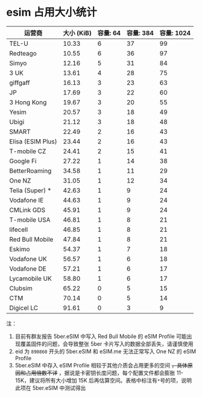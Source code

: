 # esim 占用大小统计

| 运营商            | 大小 (KiB) | 容量: 64 | 容量: 384 | 容量: 1024 |
| ------------- | ------- | ------ | ------- | -------- |
| TEL-U             | 10.33   | 6      | 37      | 99       |
| Redteago          | 10.55   | 6      | 36      | 97       |
| Simyo             | 12.16   | 5      | 31      | 84       |
| 3 UK              | 13.61   | 4      | 28      | 75       |
| giffgaff          | 16.13   | 3      | 23      | 63       |
| JP                | 17.69   | 3      | 22      | 60       |
| 3 Hong Kong       | 19.67   | 3      | 20      | 55       |
| Yesim             | 20.57   | 3      | 18      | 49       |
| Ubigi             | 21.12   | 3      | 18      | 48       |
| SMART             | 22.49   | 2      | 16      | 43       |
| Elisa (ESIM Plus) | 23.44   | 2      | 16      | 43       |
| T-mobile CZ       | 24.41   | 2      | 15      | 41       |
| Google Fi         | 27.22   | 1      | 14      | 38       |
| BetterRoaming     | 34.58   | 1      | 11      | 29       |
| One NZ            | 31.05   | 1      | 12      | 34       |
| Telia (Super) *   | 42.63   | 1      | 9       | 24       |
| Vodafone IE       | 44.63   | 1      | 9       | 24       |
| CMLink GDS        | 45.91   | 1      | 9       | 24       |
| T-mobile USA      | 46.81   | 1      | 8       | 21       |
| lifecell          | 46.85   | 1      | 8       | 21       |
| Red Bull Mobile   | 47.84   | 1      | 8       | 21       |
| Eskimo            | 54.37   | 1      | 7       | 18       |
| Vodafone UK       | 56.57   | 1      | 6       | 18       |
| Vodafone DE       | 57.21   | 1      | 6       | 17       |
| Lycamobile UK     | 58.80   | 1      | 6       | 17       |
| Clubsim           | 65.22   | 0      | 5       | 15       |
| CTM               | 70.14   | 0      | 5       | 14       |
| Digicel LC        | 91.61   | 0      | 3       | 9        |

注：
1. 目前有群友报告 5ber.eSIM 中写入 Red Bull Mobile 的 eSIM Profile 可能出现覆盖固件的问题，会导致整张 5ber 卡片写入的数据全部丢失，请谨慎使用
2. eid 为 `890860` 开头的 5ber.eSIM 和 eSIM.me 无法正常写入 One NZ 的 eSIM Profile
3. 5ber.eSIM 中存入 eSIM Profile 相较于其他介质会占用更多的空间 ~~，具体原因和占用倍数不详~~ ，据说是卡密钥长度问题，每个配置文件都会膨胀 11-15K，建议将所有大小增加 15K 后再估算空间。表格中标注有`*`号的项，说明此项在 5ber.eSIM 中测试得出

